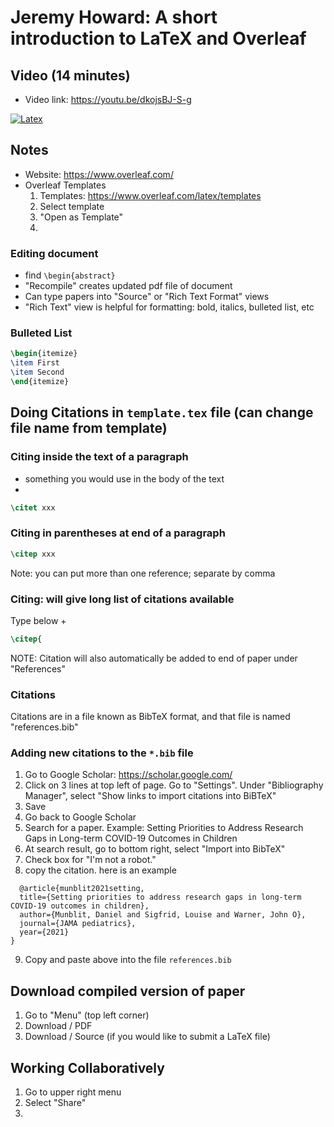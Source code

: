 # Jeremy Howard:  A short introduction to LaTeX and Overleaf

## Video (14 minutes)

- Video link:  https://youtu.be/dkojsBJ-S-g

[![Latex](https://img.youtube.com/vi/dkojsBJ-S-g/0.jpg)](https://youtu.be/dkojsBJ-S-g "Intro to LaTeX and Overleaf")

## Notes
- Website:  https://www.overleaf.com/
- Overleaf Templates  
  1.  Templates: https://www.overleaf.com/latex/templates
  2.  Select template
  3.  "Open as Template"
  4.  

### Editing document
- find `\begin{abstract}`
- "Recompile" creates updated pdf file of document
- Can type papers into "Source" or "Rich Text Format" views
- "Rich Text" view is helpful for formatting:  bold, italics, bulleted list, etc


### Bulleted List
```latex
\begin{itemize}
\item First
\item Second
\end{itemize}
```

## Doing Citations in `template.tex` file (can change file name from template)

### Citing inside the text of a paragraph
- something you would use in the body of the text
-
```latex
\citet xxx
```

### Citing in parentheses at end of a paragraph

```latex
\citep xxx
```

Note:  you can put more than one reference; separate by comma

### Citing:  will give long list of citations available 
Type below + <enter>
  
```latex
\citep{
```
NOTE:  Citation will also automatically be added to end of paper under "References"

### Citations
Citations are in a file known as BibTeX format, and that file is named "references.bib" 

### Adding new citations to the `*.bib` file
1. Go to Google Scholar:  https://scholar.google.com/
2. Click on 3 lines at top left of page.  Go to "Settings".  Under "Bibliography Manager", select "Show links to import citations into BiBTeX"
3. Save
4. Go back to Google Scholar
5. Search for a paper.  Example:  Setting Priorities to Address Research Gaps in Long-term COVID-19 Outcomes in Children
6. At search result, go to bottom right, select "Import into BibTeX"
7. Check box for "I'm not a robot."
8. copy the citation.  here is an example
```text
  @article{munblit2021setting,
  title={Setting priorities to address research gaps in long-term COVID-19 outcomes in children},
  author={Munblit, Daniel and Sigfrid, Louise and Warner, John O},
  journal={JAMA pediatrics},
  year={2021}
}
```
9. Copy and paste above into the file `references.bib`
  
## Download compiled version of paper
1. Go to "Menu" (top left corner)
2. Download / PDF
3. Download / Source (if you would like to submit a LaTeX file)

## Working Collaboratively
1. Go to upper right menu
2. Select "Share"
3. 
  






